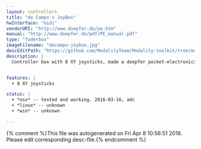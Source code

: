 ```yaml
---
layout: controllers
title: "de Campo's JoyBox"
hwInterface: "midi"
vendorURI: "http://www.doepfer.de/pe.htm"
manual: "http://www.doepfer.de/pdf/PE_manual.pdf"
type: "faderbox"
imageFilename: "decampo-joybox.jpg"
descEditPath: "https://github.com/ModalityTeam/Modality-toolkit/tree/master/Modality/MKtlDescriptions//decampo-joybox.desc.scd"
description: |
  Controller box with 8 XY joysticks, made w doepfer pocket-electronics kit.


features: |
  + 8 XY joysticks

status: |
  + *osx* -- tested and working. 2016-03-16, adc
  + *linux* -- unknown
  + *win* -- unknown

---
```

{% comment %}This file was autogenerated on Fri Apr  8 10:56:51 2016. Please edit corresponding desc-file.{% endcomment %}